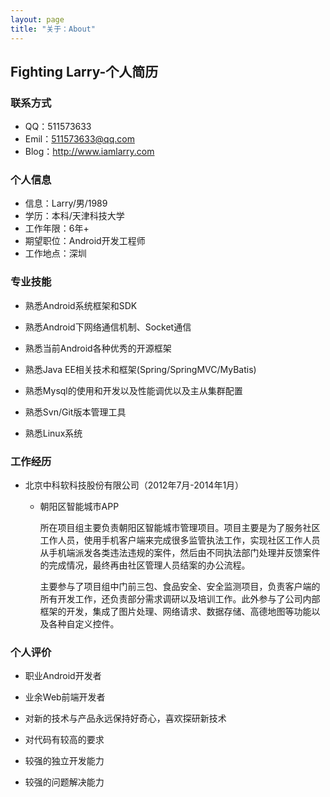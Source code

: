 ```yaml
---
layout: page
title: "关于：About"
---
```

## Fighting Larry-个人简历

### 联系方式

- QQ：511573633
- Emil：511573633@qq.com
- Blog：http://www.iamlarry.com

### 个人信息

- 信息：Larry/男/1989
- 学历：本科/天津科技大学
- 工作年限：6年+
- 期望职位：Android开发工程师
- 工作地点：深圳

### 专业技能

- 熟悉Android系统框架和SDK
- 熟悉Android下网络通信机制、Socket通信
- 熟悉当前Android各种优秀的开源框架


- 熟悉Java EE相关技术和框架(Spring/SpringMVC/MyBatis)


- 熟悉Mysql的使用和开发以及性能调优以及主从集群配置
- 熟悉Svn/Git版本管理工具
- 熟悉Linux系统

### 工作经历

- 北京中科软科技股份有限公司（2012年7月-2014年1月）

  - 朝阳区智能城市APP

    所在项目组主要负责朝阳区智能城市管理项目。项目主要是为了服务社区工作人员，使用手机客户端来完成很多监管执法工作，实现社区工作人员从手机端派发各类违法违规的案件，然后由不同执法部门处理并反馈案件的完成情况，最终再由社区管理人员结案的办公流程。

    主要参与了项目组中门前三包、食品安全、安全监测项目，负责客户端的所有开发工作，还负责部分需求调研以及培训工作。此外参与了公司内部框架的开发，集成了图片处理、网络请求、数据存储、高德地图等功能以及各种自定义控件。

### 个人评价

- 职业Android开发者

- 业余Web前端开发者

- 对新的技术与产品永远保持好奇心，喜欢探研新技术

- 对代码有较高的要求

- 较强的独立开发能力

- 较强的问题解决能力

  ​

  ​
